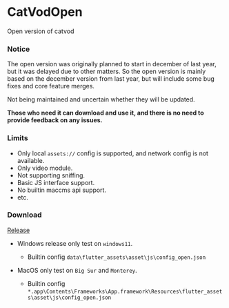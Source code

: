 # CatVodOpen
Open version of catvod

### **Notice**

The open version was originally planned to start in december of last year, but it was delayed due to other matters. So the open version is mainly based on the december version from last year, but will include some bug fixes and core feature merges.

Not being maintained and uncertain whether they will be updated.

**Those who need it can download and use it, and there is no need to provide feedback on any issues.**

### **Limits**

- Only local `assets://` config is supported, and network config is not available. 
- Only video module.
- Not supporting sniffing.
- Basic JS interface support.
- No builtin maccms api support.
- etc.

### **Download**
[Release](https://github.com/catvod/CatVodOpen/releases)

- Windows release only test on `windows11`.
  
  - Builtin config `data\flutter_assets\asset\js\config_open.json`
- MacOS only test on `Big Sur` and `Monterey`.

  - Builtin config `*.app\Contents\Frameworks\App.framework\Resources\flutter_assets\asset\js\config_open.json`
